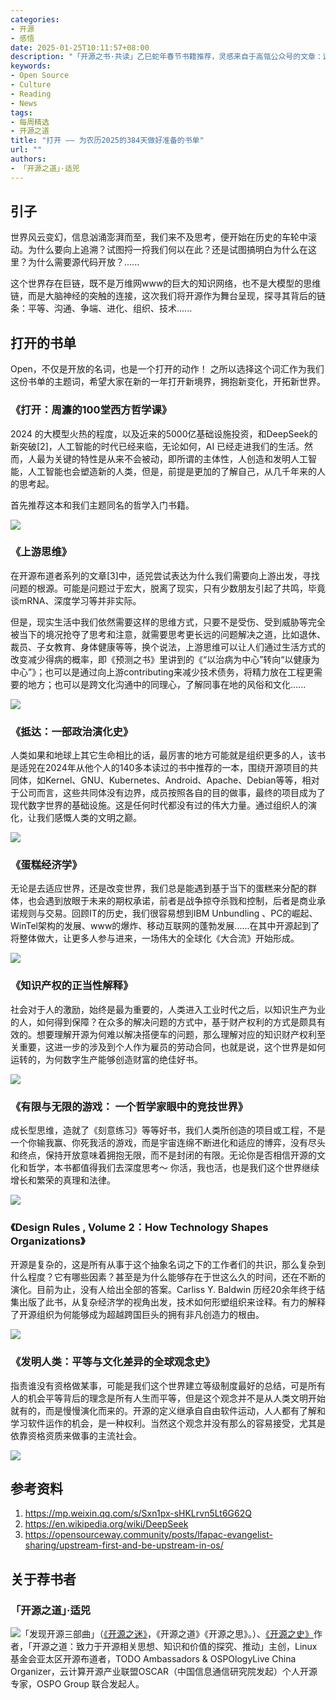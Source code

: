 ```yaml
---
categories:
- 开源
- 感悟
date: 2025-01-25T10:11:57+08:00
description: "「开源之书·共读」乙巳蛇年春节书籍推荐，灵感来自于高瓴公众号的文章：这是一份适合假期阅读的书单 | 高瓴Bookshelf・年终精选[1]。"
keywords:
- Open Source
- Culture
- Reading
- News
tags:
- 每周精选
- 开源之道
title: "打开 —— 为农历2025的384天做好准备的书单"
url: ""
authors:
- 「开源之道」·适兕
---
```


## 引子

世界风云变幻，信息汹涌澎湃而至，我们来不及思考，便开始在历史的车轮中滚动。为什么要向上追溯？试图捋一捋我们何以在此？还是试图搞明白为什么在这里？为什么需要源代码开放？......

这个世界存在巨链，既不是万维网www的巨大的知识网络，也不是大模型的思维链，而是大脑神经的突触的连接，这次我们将开源作为舞台呈现，探寻其背后的链条：平等、沟通、争端、进化、组织、技术......

## 打开的书单

Open，不仅是开放的名词，也是一个打开的动作！ 之所以选择这个词汇作为我们这份书单的主题词，希望大家在新的一年打开新境界，拥抱新变化，开拓新世界。


### 《打开：周濂的100堂西方哲学课》

2024 的大模型火热的程度，以及近来的5000亿基础设施投资，和DeepSeek的新突破[2]，人工智能的时代已经来临，无论如何，AI 已经走进我们的生活。然而，人最为关键的特性是从来不会被动，即所谓的主体性，人创造和发明人工智能，人工智能也会塑造新的人类，但是，前提是更加的了解自己，从几千年来的人的思考起。

首先推荐这本和我们主题同名的哲学入门书籍。

![](/images/book-reading/open.jpg)

### 《上游思维》

在开源布道者系列的文章[3]中，适兕尝试表达为什么我们需要向上游出发，寻找问题的根源。可能是问题过于宏大，脱离了现实，只有少数朋友引起了共鸣，毕竟谈mRNA、深度学习等并非实际。

但是，现实生活中我们依然需要这样的思维方式，只要不是受伤、受到威胁等完全被当下的境况抢夺了思考和注意，就需要思考更长远的问题解决之道，比如退休、裁员、子女教育、身体健康等等，换个说法，上游思维可以让人们通过生活方式的改变减少得病的概率，即《预测之书》里讲到的《“以治病为中心”转向“以健康为中心”》；也可以是通过向上游contributing来减少技术债务，将精力放在工程更需要的地方；也可以是跨文化沟通中的同理心，了解同事在地的风俗和文化......

![](/images/book-reading/upstream.jpg)

### 《抵达：一部政治演化史》 

人类如果和地球上其它生命相比的话，最厉害的地方可能就是组织更多的人，该书是适兕在2024年从他个人的140多本读过的书中推荐的一本，围绕开源项目的共同体，如Kernel、GNU、Kubernetes、Android、Apache、Debian等等，相对于公司而言，这些共同体没有边界，成员按照各自的目的做事，最终的项目成为了现代数字世界的基础设施。这是任何时代都没有过的伟大力量。通过组织人的演化，让我们感慨人类的文明之巅。

![](/images/book-reading/dida.jpg)

### 《蛋糕经济学》

无论是去适应世界，还是改变世界，我们总是能遇到基于当下的蛋糕来分配的群体，也会遇到放眼于未来的期权承诺，前者是战争掠夺杀戮和控制，后者是商业承诺规则与交易。回顾IT的历史，我们很容易想到IBM Unbundling 、PC的崛起、WinTel架构的发展、www的爆炸、移动互联网的蓬勃发展......在其中开源起到了将整体做大，让更多人参与进来，一场伟大的全球化《大合流》开始形成。

![](/images/book-reading/grow-the-pie.jpg)

### 《知识产权的正当性解释》

社会对于人的激励，始终是最为重要的，人类进入工业时代之后，以知识生产为业的人，如何得到保障？在众多的解决问题的方式中，基于财产权利的方式是颇具有效的。想要理解开源为何难以解决搭便车的问题，那么理解对应的知识财产权利至关重要，这进一步的涉及到个人作为雇员的劳动合同，也就是说，这个世界是如何运转的，为何数字生产能够创造财富的绝佳好书。


![](/images/book-reading/Justifying-IP.jpg)

### 《有限与无限的游戏： 一个哲学家眼中的竞技世界》

成长型思维，造就了《刻意练习》等等好书，我们人类所创造的项目或工程，不是一个你输我赢、你死我活的游戏，而是宇宙连绵不断进化和适应的博弈，没有尽头和终点，保持开放意味着拥抱无限，而不是封闭的有限。无论你是否相信开源的文化和哲学，本书都值得我们去深度思考～ 你活，我也活，也是我们这个世界继续增长和繁荣的真理和法律。

![](/images/book-reading/finite-and-infinite-games.jpg)

### 《Design Rules , Volume 2：How Technology Shapes Organizations》

开源是复杂的，这是所有从事于这个抽象名词之下的工作者们的共识，那么复杂到什么程度？它有哪些因素？甚至是为什么能够存在于世这么久的时间，还在不断的演化。目前为止，没有人给出全部的答案。Carliss Y. Baldwin 历经20余年终于结集出版了此书，从复杂经济学的视角出发，技术如何形塑组织来诠释。有力的解释了开源组织为何能够成为超越跨国巨头的拥有非凡创造力的根由。

![](/images/book-reading/design-rules-2.jpg)

### 《发明人类：平等与文化差异的全球观念史》

指责谁没有资格做某事，可能是我们这个世界建立等级制度最好的总结，可是所有人的机会平等背后的理念是所有人生而平等，但是这个观念并不是从人类文明开始就有的，而是慢慢演化而来的。开源的定义继承自自由软件运动，人人都有了解和学习软件运作的机会，是一种权利。当然这个观念并没有那么的容易接受，尤其是依靠资格资质来做事的主流社会。

![](/images/book-reading/the-invention-of-humans.jpg)

## 参考资料

1. https://mp.weixin.qq.com/s/Sxn1px-sHKLrvn5Lt6G62Q 
2. https://en.wikipedia.org/wiki/DeepSeek
3. https://opensourceway.community/posts/lfapac-evangelist-sharing/upstream-first-and-be-upstream-in-os/ 


## 关于荐书者

### 「开源之道」·适兕

![](/public/kuosi-face-of-os.png)「发现开源三部曲」（[《开源之迷》](posts/book-of-open-source/the-fascinating-of-open-source/)，《开源之道》《开源之思》。）、[《开源之史》](posts/history-of-open-source/summary/)作者，「开源之道：致力于开源相关思想、知识和价值的探究、推动」主创，Linux基金会亚太区开源布道者，TODO Ambassadors & OSPOlogyLive China Organizer，云计算开源产业联盟OSCAR（中国信息通信研究院发起）个人开源专家，OSPO Group 联合发起人。

